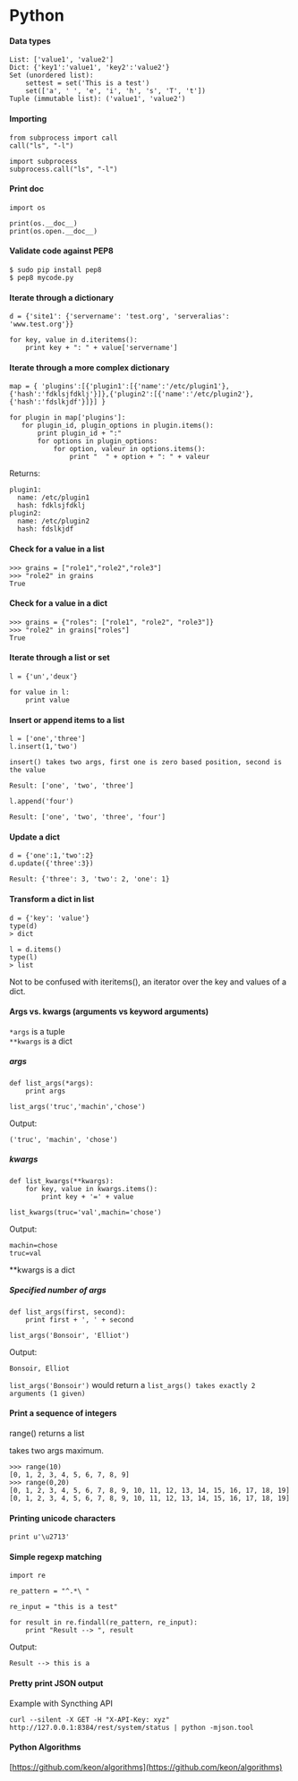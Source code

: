 # Python

#### Data types

```
List: ['value1', 'value2']  
Dict: {'key1':'value1', 'key2':'value2'}  
Set (unordered list):
    settest = set('This is a test')
    set(['a', ' ', 'e', 'i', 'h', 's', 'T', 't'])
Tuple (immutable list): ('value1', 'value2')  
```

#### Importing

```
from subprocess import call
call("ls", "-l")
```
```
import subprocess
subprocess.call("ls", "-l")
```

#### Print doc

```
import os

print(os.__doc__)
print(os.open.__doc__)
```

#### Validate code against PEP8

```
$ sudo pip install pep8
$ pep8 mycode.py
```

#### Iterate through a dictionary

```
d = {'site1': {'servername': 'test.org', 'serveralias': 'www.test.org'}}

for key, value in d.iteritems():
    print key + ": " + value['servername']
```

#### Iterate through a more complex dictionary

```
map = { 'plugins':[{'plugin1':[{'name':'/etc/plugin1'},{'hash':'fdklsjfdklj'}]},{'plugin2':[{'name':'/etc/plugin2'},{'hash':'fdslkjdf'}]}] }for plugin in map['plugins']:   for plugin_id, plugin_options in plugin.items():       print plugin_id + ":"       for options in plugin_options:           for option, valeur in options.items():               print "  " + option + ": " + valeur
```

Returns:```plugin1:  name: /etc/plugin1  hash: fdklsjfdkljplugin2:  name: /etc/plugin2  hash: fdslkjdf
```

#### Check for a value in a list

```
>>> grains = ["role1","role2","role3"]
>>> "role2" in grains
True
```

#### Check for a value in a dict

``` 
>>> grains = {"roles": ["role1", "role2", "role3"]}
>>> "role2" in grains["roles"]
True
```

#### Iterate through a list or set
```
l = {'un','deux'}

for value in l:
    print value
```

#### Insert or append items to a list
```
l = ['one','three']
l.insert(1,'two')

insert() takes two args, first one is zero based position, second is the value

Result: ['one', 'two', 'three']

l.append('four')

Result: ['one', 'two', 'three', 'four'] 

```
#### Update a dict
```
d = {'one':1,'two':2}
d.update({'three':3})

Result: {'three': 3, 'two': 2, 'one': 1}
```

#### Transform a dict in list

```
d = {'key': 'value'}
type(d)
> dict

l = d.items()
type(l)
> list
```

Not to be confused with iteritems(), an iterator over the key and values of a dict.

#### Args vs. kwargs (arguments vs keyword arguments)

`*args` is a tuple  
`**kwargs` is a dict

##### args

```
def list_args(*args):    print argslist_args('truc','machin','chose')
```

Output:

```
('truc', 'machin', 'chose')
```

##### kwargs

```
def list_kwargs(**kwargs):    for key, value in kwargs.items():        print key + '=' + valuelist_kwargs(truc='val',machin='chose')
```

Output:

```
machin=chose
truc=val
```

**kwargs is a dict

##### Specified number of args

```
def list_args(first, second):
    print first + ', ' + second
    
list_args('Bonsoir', 'Elliot')
```

Output:

```
Bonsoir, Elliot
```

`list_args('Bonsoir')` would return a `list_args() takes exactly 2 arguments (1 given)`

#### Print a sequence of integers

range() returns a list

takes two args maximum.

```
>>> range(10)
[0, 1, 2, 3, 4, 5, 6, 7, 8, 9]
>>> range(0,20)
[0, 1, 2, 3, 4, 5, 6, 7, 8, 9, 10, 11, 12, 13, 14, 15, 16, 17, 18, 19] [0, 1, 2, 3, 4, 5, 6, 7, 8, 9, 10, 11, 12, 13, 14, 15, 16, 17, 18, 19]
```

#### Printing unicode characters

```
print u'\u2713'
```

#### Simple regexp matching

```
import re

re_pattern = "^.*\ "

re_input = "this is a test"

for result in re.findall(re_pattern, re_input):
    print "Result --> ", result
```

Output:

```
Result --> this is a
```

#### Pretty print JSON output

Example with Syncthing API

```
curl --silent -X GET -H "X-API-Key: xyz" http://127.0.0.1:8384/rest/system/status | python -mjson.tool	
```

#### Python Algorithms

[https://github.com/keon/algorithms](https://github.com/keon/algorithms)

